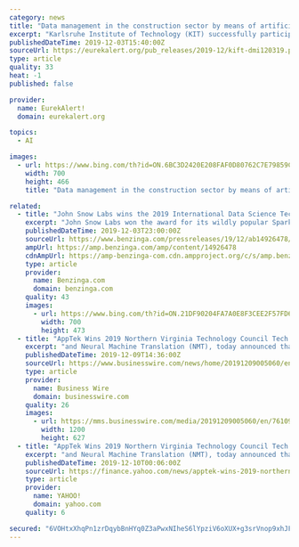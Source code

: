 ```yaml
---
category: news
title: "Data management in the construction sector by means of artificial intelligence"
excerpt: "Karlsruhe Institute of Technology (KIT) successfully participated in the innovation competition on the use of artificial intelligence (AI) launched by the Federal Ministry for Economic Affairs and Energy (BMWi). The KIT-coordinated research project SDaC - Smart Design and Construction will be funded. With the help of the new AI platform ..."
publishedDateTime: 2019-12-03T15:40:00Z
sourceUrl: https://eurekalert.org/pub_releases/2019-12/kift-dmi120319.php
type: article
quality: 33
heat: -1
published: false

provider:
  name: EurekAlert!
  domain: eurekalert.org

topics:
  - AI

images:
  - url: https://www.bing.com/th?id=ON.6BC3D2420E208FAF0D80762C7E79859C
    width: 700
    height: 466
    title: "Data management in the construction sector by means of artificial intelligence"

related:
  - title: "John Snow Labs wins the 2019 International Data Science Technology Award"
    excerpt: "John Snow Labs won the award for its wildly popular Spark NLP library. Spark NLP is an open-source text processing library that provides production-grade versions of the latest research in natural language processing. The Data Science Foundation recognizes Spark NLP for delivering “best practice, innovation, and excellence in data science and ..."
    publishedDateTime: 2019-12-03T23:00:00Z
    sourceUrl: https://www.benzinga.com/pressreleases/19/12/ab14926478/john-snow-labs-wins-the-2019-international-data-science-technology-award
    ampUrl: https://amp.benzinga.com/amp/content/14926478
    cdnAmpUrl: https://amp-benzinga-com.cdn.ampproject.org/c/s/amp.benzinga.com/amp/content/14926478
    type: article
    provider:
      name: Benzinga.com
      domain: benzinga.com
    quality: 43
    images:
      - url: https://www.bing.com/th?id=ON.21DF90204FA7A0E8F3CEE2F57FD6A5B9
        width: 700
        height: 473
  - title: "AppTek Wins 2019 Northern Virginia Technology Council Tech 100 Award"
    excerpt: "and Neural Machine Translation (NMT), today announced that for the second consecutive year, the company is a winner of the 2019 Northern Virginia Technology Council (NVTC) Tech 100 awards. This prestigious award recognizes groundbreaking companies ..."
    publishedDateTime: 2019-12-09T14:36:00Z
    sourceUrl: https://www.businesswire.com/news/home/20191209005060/en/AppTek-Wins-2019-Northern-Virginia-Technology-Council
    type: article
    provider:
      name: Business Wire
      domain: businesswire.com
    quality: 26
    images:
      - url: https://mms.businesswire.com/media/20191209005060/en/761095/23/AppTek_logo.jpg
        width: 1200
        height: 627
  - title: "AppTek Wins 2019 Northern Virginia Technology Council Tech 100 Award"
    excerpt: "and Neural Machine Translation (NMT), today announced that for the second consecutive year, the company is a winner of the 2019 Northern Virginia Technology Council (NVTC) Tech 100 awards. This prestigious award recognizes groundbreaking companies, leaders and innovators within the Greater Washington, D.C. technology community. AppTek utilizes ..."
    publishedDateTime: 2019-12-10T00:06:00Z
    sourceUrl: https://finance.yahoo.com/news/apptek-wins-2019-northern-virginia-140300457.html
    type: article
    provider:
      name: YAHOO!
      domain: yahoo.com
    quality: 6

secured: "6VOHtxXhqPn1zrDqybBnHYq0Z3aPwxNIheS6lYpziV6oXUX+g3srVnop9xhJFiPcqydBn2lOQkoQcl7CaMkO64nAjeHNA/1pQl6UaC7RRZs5yuUKk/V817wONJzBjDQvcuNfyvPXA+8Kc7wqARtvbKHlk53hE527QvaZCdyh6Rs+F5g+uSWWSApRLkyEPH4NQsxPKZz6pAQWLE3Y8cRKMXRAqKOpK6F5hT9PMlcV/YZPgS/mdlj7czYPDW/l4LHF51+m/JJ3l/pE4ri4wuvK/w==;xEfRlWxjatc9a1avrgcXwg=="
---
```


